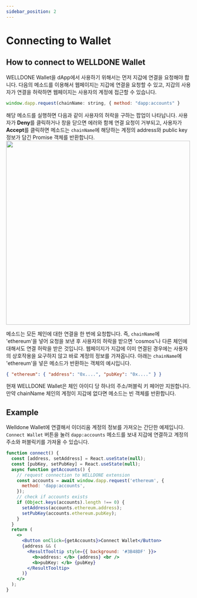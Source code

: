 ```yaml
---
sidebar_position: 2
---
```


# Connecting to Wallet

## How to connect to WELLDONE Wallet

WELLDONE Wallet을 dApp에서 사용하기 위해서는 먼저 지갑에 연결을 요청해야 합니다. 다음의 메소드를 이용해서 웹페이지는 지갑에 연결을 요청할 수 있고, 지갑의 사용자가 연결을 허락하면 웹페이지는 사용자의 계정에 접근할 수 있습니다.

```javascript
window.dapp.request(chainName: string, { method: "dapp:accounts" }
```

해당 메소드를 실행하면 다음과 같이 사용자의 허락을 구하는 팝업이 나타납니다. 사용자가 **Deny**를 클릭하거나 창을 닫으면 에러와 함께 연결 요청이 거부되고, 사용자가 **Accept**를 클릭하면 메소드는 `chainName`에 해당하는 계정의 address와 public key 정보가 담긴 Promise 객체를 반환합니다.
<img src="https://user-images.githubusercontent.com/70956926/178187041-243f3349-b62b-4d2b-bd22-d072eb1b5795.png" width="500"/>

메소드는 모든 체인에 대한 연결을 한 번에 요청합니다. 즉, `chainName`에 'ethereum'을 넣어 요청을 보낸 후 사용자의 허락을 받으면 'cosmos'나 다른 체인에 대해서도 연결 허락을 받은 것입니다. 웹페이지가 지갑에 이미 연결된 경우에는 사용자의 상호작용을 요구하지 않고 바로 계정의 정보를 가져옵니다. 아래는 `chainName`에 'ethereum'을 넣은 메소드가 반환하는 객체의 예시입니다.

```json
{ "ethereum": { "address": "0x....", "pubKey": "0x...." } }
```

현재 WELLDONE Wallet은 체인 아이디 당 하나의 주소/퍼블릭 키 페어만 지원합니다. 만약 chainName 체인의 계정이 지갑에 없다면 메소드는 빈 객체를 반환합니다.

## Example

Welldone Wallet에 연결해서 이더리움 계정의 정보를 가져오는 간단한 예제입니다. `Connect Wallet` 버튼을 눌러 `dapp:accounts` 메소드를 보내 지갑에 연결하고 계정의 주소와 퍼블릭키를 가져올 수 있습니다.

```jsx live
function connect() {
  const [address, setAddress] = React.useState(null);
  const [pubKey, setPubKey] = React.useState(null);
  async function getAccounts() {
    // request connection to WELLDONE extension
    const accounts = await window.dapp.request('ethereum', {
      method: 'dapp:accounts',
    });
    // check if accounts exists
    if (Object.keys(accounts).length !== 0) {
      setAddress(accounts.ethereum.address);
      setPubKey(accounts.ethereum.pubKey);
    }
  }
  return (
    <>
      <Button onClick={getAccounts}>Connect Wallet</Button>
      {address && (
        <ResultTooltip style={{ background: '#3B48DF' }}>
          <b>address: </b> {address} <br />
          <b>pubKey: </b> {pubKey}
        </ResultTooltip>
      )}
    </>
  );
}
```
